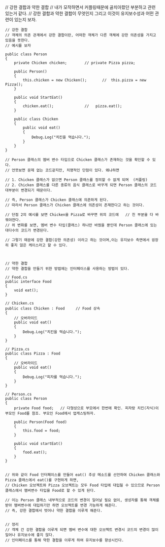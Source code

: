 // 강한 결합과 약한 결합
    // 내가 모작하면서 커플링때문에 골치아팠던 부분하고 관련 있는거 같다.
    // 강한 결합과 약한 결합이 무엇인지 그리고 이것이 유지보수성과 어떤 관련이 있는지 보자.
    
    // 강한 결합
    // 객체의 의존 관계에서 강한 결합이란, 어떠한 객체가 다른 객체에 강한 의존성을 가지고 있음을 뜻한다.
    // 예시를 보자

    public class Person
    {
        private Chicken chicken;        // private Pizza pizza;

        public Person()
        {
            this.chicken = new Chicken();       //  this.pizza = new Pizza();
        }

        public void StartEat()
        {
            chicken.eat();              //   pizza.eat();
        }

        public class Chicken
        {
            public void eat()
            {
                Debug.Log("치킨을 먹습니다.");
            }
        }
    }

    // Person 클래스의 멤버 변수 타입으로 Chicken 클래스가 존재하는 것을 확인할 수 있다.
    // 언뜻보면 문제 없는 코드같지만, 치명적인 단점이 있다. 왜냐하면

    // 1. Chicken 클래스가 없으면 Person 클래스를 정의할 수 없게 되며  (커플링)
    // 2. Chicken 클래스를 다른 종류의 음식 클래스로 바꾸게 되면 Person 클래스의 코드 대부분이 변경되기 때문이다.
    
    // 즉, Person 클래스가 Chicken 클래스에 의존하게 된다.
    // 따라서 Person 클래스가 Chicken 클래스에 의존성이 존재한다고 하는 것이다.

    // 단점 2의 예시를 보면 Chicken을 Pizza로 바꾸면 위의 코드에   // 친 부분을 다 바꿔야한다.
    // 위 변화를 보면, 멤버 변수 타입(클래스) 하나만 바꿨을 뿐인데 Person 클래스에 있는 대다수의 코드가 변경된다.
    
    // 그렇기 때문에 강한 결합(강한 의존성) 이라고 하는 것이며,이는 유지보수 측면에서 굉장히 좋지 않은 케이스라고 할 수 있다.

    
    
    // 약한 결합
    // 약한 결합을 만들기 위한 방법에는 인터페이스를 사용하는 방법이 있다.
    
    // Food.cs
    public interface Food
    {
        void eat();
    }

    // Chicken.cs
    public class Chicken : Food     // Food 상속
    {
        // 오버라이드
        public void eat()
        {
            Debug.Log("치킨을 먹습니다.");
        }
    }

    // Pizza.cs
    public class Pizza : Food
    {
        // 오버라이드
        public void eat()
        {
            Debug.Log("피자를 먹습니다.");
        }
    }

    // Person.cs
    public class Person
    {
        private Food food;   // 다형성으로 부모에서 한번에 확인. 피자랑 치킨(자식)이 부모인 Food를 참조. 부모인 Food에서 업캐스팅하자.

        public Person(Food food)
        {
            this.food = food;
        }

        public void startEat()
        {
            food.eat();
        }
    }


    // 위와 같이 Food 인터페이스를 만들어 eat() 추상 메소드를 선언하여 Chicken 클래스와 Pizza 클래스에서 eat()를 구현하게 하면,
    // Chicken 오브젝트와 Pizza 오브젝트는 모두 Food 타입에 대입될 수 있으므로 Person 클래스에서 멤버변수 타입을 Food로 할 수 있게 된다.
    
    // 이는 Person 클래스 내부적으로 코드의 변경이 일어날 필요 없이, 생성자를 통해 객체를 받아 멤버변수에 대입하기만 하면 오브젝트를 변경 가능하게 해준다.
    // 즉, 강한 결합에서 벗어나 약한 결합을 이루게 해준다.

    
    // 정리
    // 객체 간 강한 결합을 이루게 되면 멤버 변수에 대한 오브젝트 변경시 코드의 변경이 많이 일어나 유지보수에 좋지 않다.
    // 인터페이스를 통해 약한 결합을 이루게 하여 유지보수를 향상시킨다.
